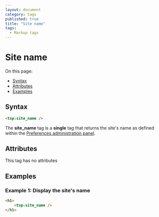```yaml
---
layout: document
category: tags
published: true
title: "Site name"
tags:
  - Markup tags
---
```


# Site name

On this page:

* [Syntax](#user-content-syntax)
* [Attributes](#user-content-attributes)
* [Examples](#user-content-examples)

## Syntax

```html
<txp:site_name />
```

The **site_name** tag is a __single__ tag that returns the site's name as defined within the [Preferences administration panel](../administration/preferences-panel).

## Attributes

This tag has no attributes

## Examples

### Example 1: Display the site's name

```html
<h1>
    <txp:site_name />
</h1>
